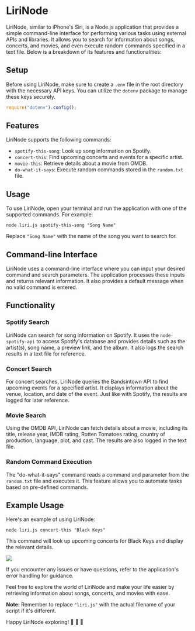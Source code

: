 # LiriNode

LiriNode, similar to iPhone's Siri, is a Node.js application that provides a simple command-line interface for performing various tasks using external APIs and libraries. It allows you to search for information about songs, concerts, and movies, and even execute random commands specified in a text file. Below is a breakdown of its features and functionalities:

## Setup

Before using LiriNode, make sure to create a `.env` file in the root directory with the necessary API keys. You can utilize the `dotenv` package to manage these keys securely.

```javascript
require("dotenv").config();
```

## Features

LiriNode supports the following commands:

- `spotify-this-song`: Look up song information on Spotify.
- `concert-this`: Find upcoming concerts and events for a specific artist.
- `movie-this`: Retrieve details about a movie from OMDB.
- `do-what-it-says`: Execute random commands stored in the `random.txt` file.

## Usage

To use LiriNode, open your terminal and run the application with one of the supported commands. For example:

```shell
node liri.js spotify-this-song "Song Name"
```

Replace `"Song Name"` with the name of the song you want to search for.

## Command-line Interface

LiriNode uses a command-line interface where you can input your desired command and search parameters. The application processes these inputs and returns relevant information. It also provides a default message when no valid command is entered.

## Functionality

### Spotify Search

LiriNode can search for song information on Spotify. It uses the `node-spotify-api` to access Spotify's database and provides details such as the artist(s), song name, a preview link, and the album. It also logs the search results in a text file for reference.

### Concert Search

For concert searches, LiriNode queries the Bandsintown API to find upcoming events for a specified artist. It displays information about the venue, location, and date of the event. Just like with Spotify, the results are logged for later reference.

### Movie Search

Using the OMDB API, LiriNode can fetch details about a movie, including its title, release year, IMDB rating, Rotten Tomatoes rating, country of production, language, plot, and cast. The results are also logged in the text file.

### Random Command Execution

The "do-what-it-says" command reads a command and parameter from the `random.txt` file and executes it. This feature allows you to automate tasks based on pre-defined commands.

## Example Usage

Here's an example of using LiriNode:

```shell
node liri.js concert-this "Black Keys"
```

This command will look up upcoming concerts for Black Keys and display the relevant details.

<img src="demo-video.gif" />

If you encounter any issues or have questions, refer to the application's error handling for guidance.

Feel free to explore the world of LiriNode and make your life easier by retrieving information about songs, concerts, and movies with ease.

**Note:** Remember to replace `"liri.js"` with the actual filename of your script if it's different.

Happy LiriNode exploring! 🎵 🎥 🎤